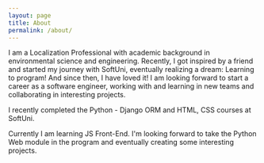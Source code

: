 ```yaml
---
layout: page
title: About
permalink: /about/
---
```


I am a Localization Professional with academic background in
environmental science and engineering. Recently, I got inspired
by a friend and started my journey with SoftUni, eventually
realizing a dream: Learning to program! And since then, I have
loved it! I am looking forward to start a career as a software
engineer, working with and learning in new teams and
collaborating in interesting projects.

I recently completed the Python - Django ORM and HTML, CSS
courses at SoftUni.

Currently I am learning JS Front-End. I'm looking forward to
take the Python Web module in the program and eventually
creating some interesting projects.
